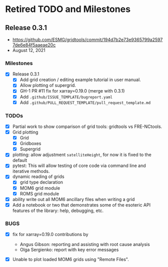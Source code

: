 # Retired TODO and Milestones

## Release 0.3.1
 * https://github.com/ESMG/gridtools/commit/194d7b2e73e9365799a25977de6e84f5aaeae20c
 * August 12, 2021

### Milestones

 - [X] Release 0.3.1
   - [X] Add grid creation / editing example tutorial in user manual.
   - [X] Allow plotting of supergrid.
   - [X] GH-1 PR #11 fix for xarray=0.19.0 (merge with 0.3.1)
   - [X] Add `.github/ISSUE_TEMPLATE/bugreport.yaml`
   - [X] Add `.github/PULL_REQUEST_TEMPLATE/pull_request_template.md`

### TODOs

 - [X] Partial work to show comparison of grid tools: gridtools vs FRE-NCtools.
 - [X] Grid plotting
   - [X] Grid
   - [X] Gridboxes
   - [X] Supergrid
 - [X] plotting: allow adjustment `satelliteHeight`, for now it is fixed to the default
 - [X] pytest: This will allow testing of core code via command line
       and iterative methods.
 - [X] dynamic reading of grids
   - [X] grid type declaration
   - [X] MOM6 grid module
   - [X] ROMS grid module
 - [X] ability write out all MOM6 ancillary files when writing a grid
 - [X] Add a notebook or two that demonstrates some of the esoteric API
       features of the library: help, debugging, etc.

### BUGS

 - [X] fix for xarray=0.19.0 contributions by
   - Angus Gibson: reporting and assisting with root cause analysis
   - Olga Sergienko: report with key error messages
 - [X] Unable to plot loaded MOM6 grids using "Remote Files".

